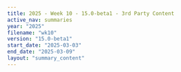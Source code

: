 ```yaml
---
title: 2025 - Week 10 - 15.0-beta1 - 3rd Party Content
active_nav: summaries
year: "2025"
filename: "wk10"
version: "15.0-beta1"
start_date: "2025-03-03"
end_date: "2025-03-09"
layout: "summary_content"
---
```

